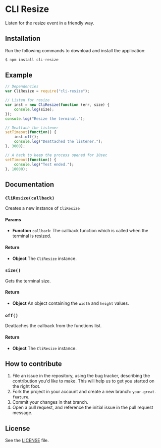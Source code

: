 # CLI Resize
Listen for the resize event in a friendly way.

## Installation
Run the following commands to download and install the application:

```sh
$ npm install cli-resize
```

## Example
```js
// Dependencies
var CliResize = require("cli-resize");

// Listen for resize
var inst = new CliResize(function (err, size) {
    console.log(size);
});
console.log("Resize the terminal.");

// Deattach the listener
setTimeout(function() {
    inst.off();
    console.log("Deattached the listener.");
}, 3000);

// A hack to keep the process opened for 10sec
setTimeout(function() {
    console.log("Test ended.");
}, 10000);
```

## Documentation
### `CliResize(callback)`
Creates a new instance of `CliResize`

#### Params
- **Function** `callback`: The callback function which is called when the terminal is resized.

#### Return
- **Object** The `CliResize` instance.

### `size()`
Gets the terminal size.

#### Return
- **Object** An object containing the `width` and `height` values.

### `off()`
Deattaches the callback from the functions list.

#### Return
- **Object** The `CliResize` instance.

## How to contribute
1. File an issue in the repository, using the bug tracker, describing the
   contribution you'd like to make. This will help us to get you started on the
   right foot.
2. Fork the project in your account and create a new branch:
   `your-great-feature`.
3. Commit your changes in that branch.
4. Open a pull request, and reference the initial issue in the pull request
   message.

## License
See the [LICENSE](./LICENSE) file.
